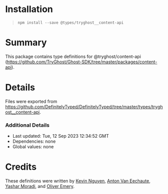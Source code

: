 # Installation
> `npm install --save @types/tryghost__content-api`

# Summary
This package contains type definitions for @tryghost/content-api (https://github.com/TryGhost/Ghost-SDK/tree/master/packages/content-api).

# Details
Files were exported from https://github.com/DefinitelyTyped/DefinitelyTyped/tree/master/types/tryghost__content-api.

### Additional Details
 * Last updated: Tue, 12 Sep 2023 12:34:52 GMT
 * Dependencies: none
 * Global values: none

# Credits
These definitions were written by [Kevin Nguyen](https://github.com/knguyen0125), [Anton Van Eechaute](https://github.com/antonve), [Yashar Moradi](https://github.com/maveric1977), and [Oliver Emery](https://github.com/thrymgjol).
